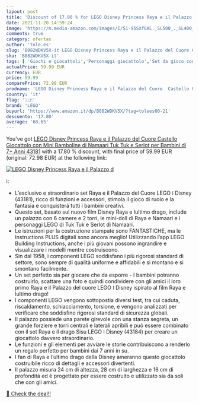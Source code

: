 ```yaml
---
layout: post
title: 'Discount of 17.80 % for LEGO Disney Princess Raya e il Palazzo d'
date: 2021-11-20 14:59:24
image: 'https://m.media-amazon.com/images/I/51-95SXfGAL._SL500_._SL400_.jpg'
comments: true
category: ofertas
author: 'tole.es'
slug: 'B082WDKV5X-it LEGO Disney Princess Raya e il Palazzo del Cuore Castello...'
sku: 'B082WDKV5X-it'
tags: [ 'Giochi e giocattoli','Personaggi giocattolo','Set da gioco con statuine','lego', ]
actualPrice: 59.99 EUR
currency: EUR
price: 59.99
comparePrice: 72.98 EUR
prodname: 'LEGO Disney Princess Raya e il Palazzo del Cuore  Castello Giocattolo con Mini Bamboline di Namaari  Tuk Tuk e Serlot  per Bambini di 7+ Anni  43181'
country: 'it'
flag: '🇮🇹'
brand: 'LEGO'
buyurl: 'https://www.amazon.it/dp/B082WDKV5X/?tag=tolees00-21'
descuento: '17.80'
average: '68.65'
---
```


You've got [LEGO Disney Princess Raya e il Palazzo del Cuore  Castello Giocattolo con Mini Bamboline di Namaari  Tuk Tuk e Serlot  per Bambini di 7+ Anni  43181](https://www.amazon.it/dp/B082WDKV5X/?tag=tolees00-21) with a  17.80 % discount, with final price of 59.99 EUR (original: 72.98 EUR) at the following link:

[![LEGO Disney Princess Raya e il Palazzo d](https://m.media-amazon.com/images/I/51-95SXfGAL._SL500_._SL400_.jpg)](https://www.amazon.it/dp/B082WDKV5X/?tag=tolees00-21)

ℹ️:

- L’esclusivo e straordinario set Raya e il Palazzo del Cuore LEGO ǀ Disney (43181), ricco di funzioni e accessori, stimola il gioco di ruolo e la fantasia e conquisterà tutti i bambini creativi.
- Questo set, basato sul nuovo film Disney Raya e lultimo drago, include un palazzo con 6 camere e 2 torri, le mini-doll di Raya e Namaari e i personaggi LEGO di Tuk Tuk e Serlot di Namaari.
- Le istruzioni per la costruzione stampate sono FANTASTICHE, ma le Instructions PLUS digitali sono ancora meglio! Utilizzando l’app LEGO Building Instructions, anche i più giovani possono ingrandire e visualizzare i modelli mentre costruiscono.
- Sin dal 1958, i componenti LEGO soddisfano i più rigorosi standard di settore, sono sempre di qualità uniforme e affidabili e si montano e si smontano facilmente.
- Un set perfetto sia per giocare che da esporre - I bambini potranno costruirlo, scattare una foto e quindi condividere con gli amici il loro primo Raya e il Palazzo del cuore LEGO ǀ Disney ispirato al film Raya e lultimo drago!
- I componenti LEGO vengono sottopostia diversi test, tra cui caduta, riscaldamento, schiacciamento, torsione, e vengono analizzati per verificare che soddisfino rigorosi standard di sicurezza globali.
- Il palazzo possiede una parete girevole con una stanza segreta, un grande forziere e torri centrali e laterali apribili e può essere combinato con il set Raya e il drago Sisu LEGO ǀ Disney (43184) per creare un giocattolo davvero straordinario.
- Le funzioni e gli elementi per avviare le storie contribuiscono a renderlo un regalo perfetto per bambini dai 7 anni in su.
- I fan di Raya e l’ultimo drago della Disney ameranno questo giocattolo costruibile ricco di dettagli e accessori divertenti.
- Il palazzo misura 24 cm di altezza, 28 cm di larghezza e 16 cm di profondità ed è progettato per essere costruito e utilizzato sia da soli che con gli amici.

[🛒 Check the deal!!](https://www.amazon.it/dp/B082WDKV5X/?tag=tolees00-21)
